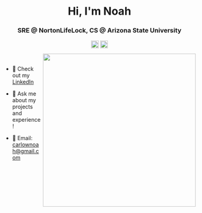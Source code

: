 <h1 align="center">Hi, I'm Noah</h1>
<h3 align="center">SRE @ NortonLifeLock, CS @ Arizona State University</h3>
<p align="center">
<a href=mailto:carlownoah@gmail.com target="blank"><img align="center" src=https://cdn.jsdelivr.net/npm/simple-icons@3.0.1/icons/gmail.svg alt="itsnoah" height="20" width="20" /></a>
<a href=https://www.linkedin.com/in/noah-carlow/ target="blank"><img align="center" src=https://cdn.jsdelivr.net/npm/simple-icons@3.0.1/icons/linkedin.svg alt="itsnoah" height="20" width="20" /></a>
</p>
<p>
  <img src="https://lh6.googleusercontent.com/llVD9_gsPDNTnn2_prch_oHpHjqxGCuo6g7o2t78Q_CtkDmSa7RLj8fDBDhnv8rOchFhNuyuZCx8Ew=w1920-h983-rw" width="400" align="right">
 <br>
  
- 👷‍ Check out my <a href=https://www.linkedin.com/in/noah-carlow/> LinkedIn</a>

- 💬 Ask me about my projects and experience!

- 📧 Email: carlownoah@gmail.com

</p>
